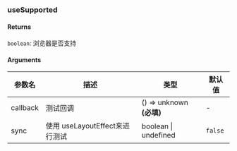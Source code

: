 ### useSupported

#### Returns
`boolean`: 浏览器是否支持

#### Arguments
|参数名|描述|类型|默认值|
|---|---|---|---|
|callback|测试回调|() => unknown  **(必填)**|-|
|sync|使用 useLayoutEffect来进行测试|boolean \| undefined |`false`|